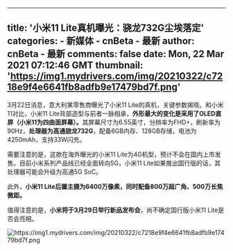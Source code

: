 
---
title: '小米11 Lite真机曝光：骁龙732G尘埃落定'
categories: 
    - 新媒体
    - cnBeta - 最新
author: cnBeta - 最新
comments: false
date: Mon, 22 Mar 2021 07:12:46 GMT
thumbnail: 'https://img1.mydrivers.com/img/20210322/c7218e9f4e6641fb8adfb9e17479bd7f.png'
---

<div>   
3月22日消息，意大利某零售商曝光了小米11 Lite的真机，关键参数揭晓。和小米11对比，小米11 Lite背部造型与前者一脉相承，<strong>外形最大的变化是采用了OLED直屏（小米11为四曲面屏幕）。</strong>其屏幕尺寸为6.55英寸，分辨率为FHD+，刷新率为90Hz，<strong>处理器为高通骁龙732G</strong>，配备6GB内存、128GB存储，电池为4250mAh，支持33W闪充。<br>
 <p>需要注意的是，这款在海外曝光的小米11 Lite为4G机型，预计不会在国内上市发售。目前小米系列产品线已经全面转向5G，小米11 Lite如果推出国行版的话，其处理器可能会升级为高通5G SoC。</p><p>此外，<strong>小米11 Lite后置主摄为6400万像素，同时配备800万超广角、500万长焦微距。</strong></p><p>值得注意的是，<strong>小米将于3月29日举行新品发布会</strong>，尚不确定国行版小米11 Lite是否会亮相。</p><p><img src="https://img1.mydrivers.com/img/20210322/c7218e9f4e6641fb8adfb9e17479bd7f.png" alt="https://img1.mydrivers.com/img/20210322/c7218e9f4e6641fb8adfb9e17479bd7f.png" referrerpolicy="no-referrer"></p>   
</div>
            